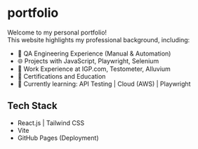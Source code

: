 # portfolio
Welcome to my personal portfolio!  
This website highlights my professional background, including:

- 🧪 QA Engineering Experience (Manual & Automation)
- 🌐 Projects with JavaScript, Playwright, Selenium
- 💼 Work Experience at IGP.com, Testometer, Alluvium
- 📜 Certifications and Education
- 🌱 Currently learning: API Testing | Cloud (AWS) | Playwright

## Tech Stack
- React.js | Tailwind CSS
- Vite
- GitHub Pages (Deployment)
